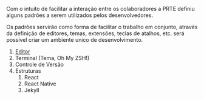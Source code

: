 Com o intuito de facilitar a interação entre os colaboradores a PRTE definiu alguns padrões
a serem utilizados pelos desenvolvedores.

Os padrões servirão como forma de facilitar o trabalho em conjunto, através da definição de
editores, temas, extensões, teclas de atalhos, etc. será possível criar um ambiente unico
de desenvolvimento.

1. [Editor](patterns/EDITOR.md)
2. Terminal (Tema, Oh My ZSH!)
3. Controle de Versão
4. Estruturas
   1. React
   2. React Native
   3. Jekyll
